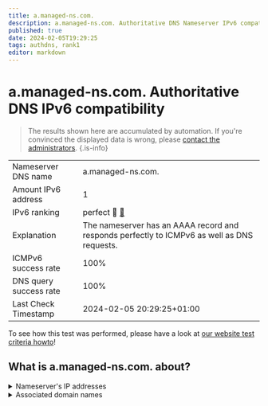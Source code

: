 ```yaml
---
title: a.managed-ns.com.
description: a.managed-ns.com. Authoritative DNS Nameserver IPv6 compatibility
published: true
date: 2024-02-05T19:29:25
tags: authdns, rank1
editor: markdown
---
```


# a.managed-ns.com. Authoritative DNS IPv6 compatibility

> The results shown here are accumulated by automation. If you're convinced the displayed data is wrong, please [contact the administrators](/howto/chat). 
{.is-info}




|   |   |
| - | - |
| Nameserver DNS name | a.managed-ns.com.
| Amount IPv6 address | 1
| IPv6 ranking | perfect :1st_place_medal: [🔗](/howto/ranking) |
| Explanation | The nameserver has an AAAA record and responds perfectly to ICMPv6 as well as DNS requests. |
| ICMPv6 success rate | 100%|
| DNS query success rate | 100% |
| Last Check Timestamp | 2024-02-05 20:29:25+01:00 |

To see how this test was performed, please have a look at [our website test criteria howto](/howto/testcriteria/authdns)!


## What is a.managed-ns.com. about?




<details>
<summary>Nameserver's IP addresses</summary>

2001:67c:1bc::102

</details>



<details>
<summary>Associated domain names</summary>

www.bmwk.de

</details>
